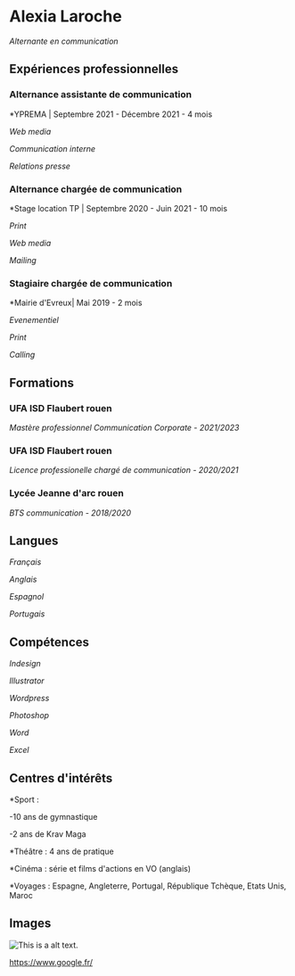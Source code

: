 # Alexia Laroche
*Alternante en communication*

## **Expériences professionnelles**

### **Alternance assistante de communication**

*YPREMA | Septembre 2021 - Décembre 2021 - 4 mois

*Web media*

*Communication interne*

*Relations presse*

### **Alternance chargée de communication**

*Stage location TP | Septembre 2020 - Juin 2021 - 10 mois

*Print*

*Web media*

*Mailing*

### **Stagiaire chargée de communication**

*Mairie d'Evreux| Mai 2019 - 2 mois

*Evenementiel*

*Print*

*Calling*

## **Formations**

### **UFA ISD Flaubert rouen**

*Mastère professionnel Communication Corporate - 2021/2023*

### **UFA ISD Flaubert rouen**

*Licence professionelle chargé de communication - 2020/2021*

### **Lycée Jeanne d'arc rouen**

*BTS communication -  2018/2020*

## **Langues**

*Français* 

*Anglais* 

*Espagnol* 

*Portugais* 

## **Compétences**

*Indesign*

*Illustrator*

*Wordpress*

*Photoshop*

*Word*

*Excel*

## **Centres d'intérêts**

*Sport :

 -10 ans de gymnastique 
 
 -2 ans de Krav Maga
 
*Théâtre : 4 ans de pratique

*Cinéma : série et films d'actions en VO (anglais)

*Voyages : Espagne, Angleterre, Portugal, République Tchèque, Etats Unis, Maroc

## Images

![This is a alt text.](/image/sample.png "This is a sample image.")

https://www.google.fr/
